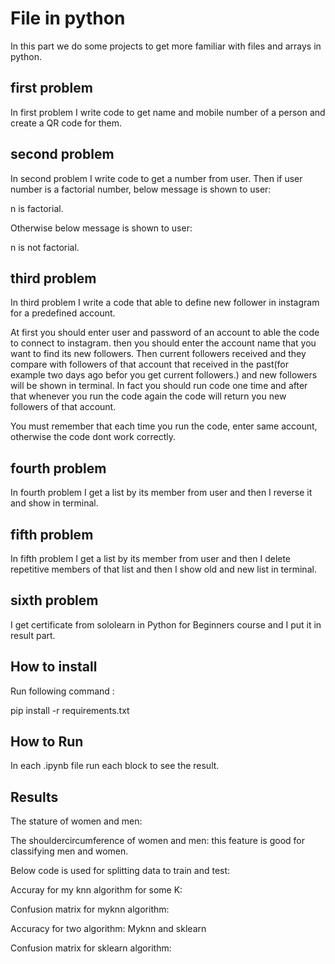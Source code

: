 
# File in python

In this part we do some projects to get more familiar with files and arrays in python.


## first problem

In first problem I write code to get name and mobile number of a person and create a QR code for them.

## second problem

In second problem I write code to get a number from user.
Then if user number is a factorial number, below message is shown to user:

n is factorial.

Otherwise below message is shown to user:

n is not factorial.

## third problem

In third problem I write a code that able to define new follower in instagram for a predefined account.

At first you should enter user and password of an account to able the code to connect to instagram. then you should enter the account name that you want to find its new followers.
Then current followers received and they compare with followers of that account that received in the past(for example two days ago befor you get current followers.) and new followers will be shown in terminal.
In fact you should run code one time and after that whenever you run the code again the code will return you new followers of that account.

You must remember that each time you run the code, enter same account, otherwise the code dont work correctly.

## fourth problem

In fourth problem I get a list by its member from user and then I reverse it and show in terminal.

## fifth problem

In fifth problem I get a list by its member from user and then I delete repetitive members of that list and then I show old and new list in terminal.

## sixth problem

I get certificate from sololearn in Python for Beginners course and I put it in result part.



## How to install
Run following command :

pip install -r requirements.txt


## How to Run

In each .ipynb file run each block to see the result. 

## Results

The stature of women and men:




The shouldercircumference of women and men:
this feature is good for classifying men and women.




Below code is used for splitting data to train and test:



Accuray for my knn algorithm for some K:


Confusion matrix for myknn algorithm:


Accuracy for two algorithm: Myknn and sklearn




Confusion matrix for sklearn algorithm:








